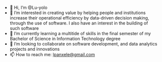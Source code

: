 - 👋 Hi, I’m @Lu-yolo
- 👀 I’m interested in creating value by helping people and institutions increase their operational efficiency by data-driven decision making, through the use of software. I also have an interest in the building of such software
- 🌱 I’m currently learning a multitide of skills in the final semester of my Bachelor of Science in Information Technology degree
- 💞️ I’m looking to collaborate on software development, and data analytics projects and innovations
- 📫 How to reach me: lpanxele@gmail.com

<!---
Lu-yolo/Lu-yolo is a ✨ special ✨ repository because its `README.md` (this file) appears on your GitHub profile.
You can click the Preview link to take a look at your changes.
--->
